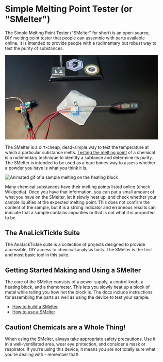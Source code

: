 # Simple Melting Point Tester (or "SMelter")

The Simple Melting Point Tester ("SMelter" for short) is an open-source, DIY melting point tester that people can assemble with parts available online. It is intended to provide people with a rudimentary but robust way to test the purity of substances.

<IMG ALT="Simple Melting Point Tester fully assembled" SRC="./docs/media/simple-melting-point-tester.png" width="1000" />

The SMelter is a dirt-cheap, dead-simple way to test the temperature at which a particular substance melts. [Testing the melting point](https://en.wikipedia.org/wiki/Melting-point_apparatus) of a chemical is a rudimentary technique to identify a subtance and determine its purity. The SMelter is intended to be used as a bare bones way to assess whether a powder you have is what you think it is.

<IMG ALT="Animated gif of a sample melting on the heating block" SRC="./docs/media/melting2.gif" width="1000" />

Many chemical substances have their melting points listed online (check Wikipedia). Once you have that information, you can put a small amount of what you have on the SMelter, let it slowly heat up, and check whether your sample liquifies at the expected melting point. This does not confirm the content of the sample, but it is a strong indicator and erroneous results can indicate that a sample contains impurities or that is not what it is purported to be.

## The AnaLickTickle Suite

The AnaLickTickle suite is a collection of projects designed to provide accessible, DIY access to chemical analysis tools. The SMelter is the first and most basic tool in this suite.

## Getting Started Making and Using a SMelter

The core of the SMelter consists of a power supply, a control knob, a heating block, and a themometer. This lets you slowly heat up a block of metal while telling you how hot the block is. The docs include instructions for assembling the parts as well as using the device to test your sample.

- [How to build a SMelter](./docs/assembly.md)
- [How to use a SMelter](./docs/usage.md)

## Caution! Chemicals are a Whole Thing!

When using the SMelter, always take appropriate safety precautions. Use it in a well-ventillated area, wear eye protection, and consider a mask or respirator. If you're using this device, it means you are not totally sure what you're dealing with - remember that!